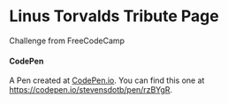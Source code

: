 # Linus Torvalds Tribute Page
Challenge from FreeCodeCamp

#### CodePen
A Pen created at [CodePen.io](https://codepen.io). You can find this one at https://codepen.io/stevensdotb/pen/rzBYgR.

 
